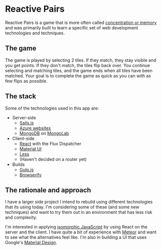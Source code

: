 Reactive Pairs
=======================

Reactive Pairs is a game that is more often called
[concentration or memory](http://en.wikipedia.org/wiki/Concentration_(game))
and was primarily built to learn a specific set of web development technologies
and techniques.

## The game

The game is played by selecting 2 tiles. If they match, they stay visible and
you get points. If they don't match, the tiles flip back over. You continue
selecting and matching tiles, and the game ends when all tiles have been matched.
Your goal is to complete the game as quick as you can with as few flips as possible.

## The stack

Some of the technologies used in this app are:

* Server-side
  * [Sails.js](http://sailsjs.org)
  * [Azure websites](http://azure.microsoft.com/en-us/services/websites)
  * [MongoDB](http://mongodb.com) on [MongoLab](http://mongolab.com)
* Client-side
  * [React](http://facebook.github.io/react) with the Flux Dispatcher
  * [Material UI](http://material-ui.com)
  * [Less](http://lesscss.org)
  * (Haven't decided on a router yet)
* Builds
  * [Gulp.js](http://gulpjs.com)
  * [Browserify](http://browserify.org)

## The rationale and approach

I have a larger side project I intend to rebuild using different technologies that
its using today. I'm considering some of these (and some new techniques) and want
to try them out in an environment that has less risk and complexity.

I'm interested in applying [isomorphic JavaScript](http://isomorphic.net/) by
using React on the server and the client. I have quite a bit of experience with
[Meteor](http://meteor.com) and want to see what the alternatives feel like.
I'm also in building a UI that uses Google's
[Material Design](http://www.google.com/design/spec/material-design/introduction.html).